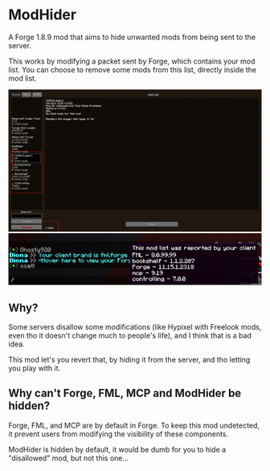 # ModHider

A Forge 1.8.9 mod that aims to hide unwanted mods from being sent to the server.

This works by modifying a packet sent by Forge, which contains your mod list. You can choose to remove some mods from
this list, directly inside the mod list.

<img src="assets/mod_list.jpg" alt="Mod List" style="max-height: 400px">

<img src="assets/reported_list.jpg" alt="Reported List" style="max-height: 200px">

## Why?

Some servers disallow some modifications (like Hypixel with Freelook mods, even tho it doesn't change much to people's
life), and I think that is a bad idea.

This mod let's you revert that, by hiding it from the server, and tho letting you play with it.

## Why can't Forge, FML, MCP and ModHider be hidden?

Forge, FML, and MCP are by default in Forge. To keep this mod undetected, it prevent users from modifying the visibility
of these components.

ModHider is hidden by default, it would be dumb for you to hide a "disallowed" mod, but not this one...